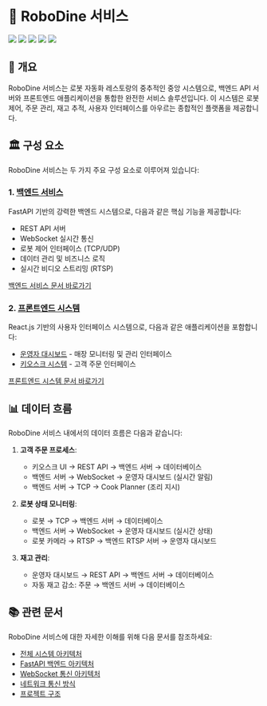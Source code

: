 # 🚀 RoboDine 서비스

![](https://img.shields.io/badge/Python-3.8+-blue) ![](https://img.shields.io/badge/FastAPI-0.68.0-green) ![](https://img.shields.io/badge/React-17.0.2-blue) ![](https://img.shields.io/badge/SQLite-3.36-orange) ![](https://img.shields.io/badge/WebSocket-4.0-purple)

## 📌 개요

RoboDine 서비스는 로봇 자동화 레스토랑의 중추적인 중앙 시스템으로, 백엔드 API 서버와 프론트엔드 애플리케이션을 통합한 완전한 서비스 솔루션입니다. 이 시스템은 로봇 제어, 주문 관리, 재고 추적, 사용자 인터페이스를 아우르는 종합적인 플랫폼을 제공합니다.

## 🏛️ 구성 요소

RoboDine 서비스는 두 가지 주요 구성 요소로 이루어져 있습니다:

### 1. [백엔드 서비스](backend)

FastAPI 기반의 강력한 백엔드 시스템으로, 다음과 같은 핵심 기능을 제공합니다:
- REST API 서버
- WebSocket 실시간 통신
- 로봇 제어 인터페이스 (TCP/UDP)
- 데이터 관리 및 비즈니스 로직
- 실시간 비디오 스트리밍 (RTSP)

[백엔드 서비스 문서 바로가기](backend/README.md)

### 2. [프론트엔드 시스템](frontend)

React.js 기반의 사용자 인터페이스 시스템으로, 다음과 같은 애플리케이션을 포함합니다:
- [운영자 대시보드](frontend/operator) - 매장 모니터링 및 관리 인터페이스
- [키오스크 시스템](frontend/kiosk) - 고객 주문 인터페이스

[프론트엔드 시스템 문서 바로가기](frontend/README.md)

## 📊 데이터 흐름

RoboDine 서비스 내에서의 데이터 흐름은 다음과 같습니다:

1. **고객 주문 프로세스**:
   - 키오스크 UI → REST API → 백엔드 서버 → 데이터베이스
   - 백엔드 서버 → WebSocket → 운영자 대시보드 (실시간 알림)
   - 백엔드 서버 → TCP → Cook Planner (조리 지시)

2. **로봇 상태 모니터링**:
   - 로봇 → TCP → 백엔드 서버 → 데이터베이스
   - 백엔드 서버 → WebSocket → 운영자 대시보드 (실시간 상태)
   - 로봇 카메라 → RTSP → 백엔드 RTSP 서버 → 운영자 대시보드

3. **재고 관리**:
   - 운영자 대시보드 → REST API → 백엔드 서버 → 데이터베이스
   - 자동 재고 감소: 주문 → 백엔드 서버 → 데이터베이스

   

## 📚 관련 문서

RoboDine 서비스에 대한 자세한 이해를 위해 다음 문서를 참조하세요:

- [전체 시스템 아키텍처](../docs/architecture.md)
- [FastAPI 백엔드 아키텍처](../docs/fastapi_architecture.md)
- [WebSocket 통신 아키텍처](../docs/websocket_architecture.md)
- [네트워크 통신 방식](../docs/network_communication.md)
- [프로젝트 구조](../docs/project_structure.md)
